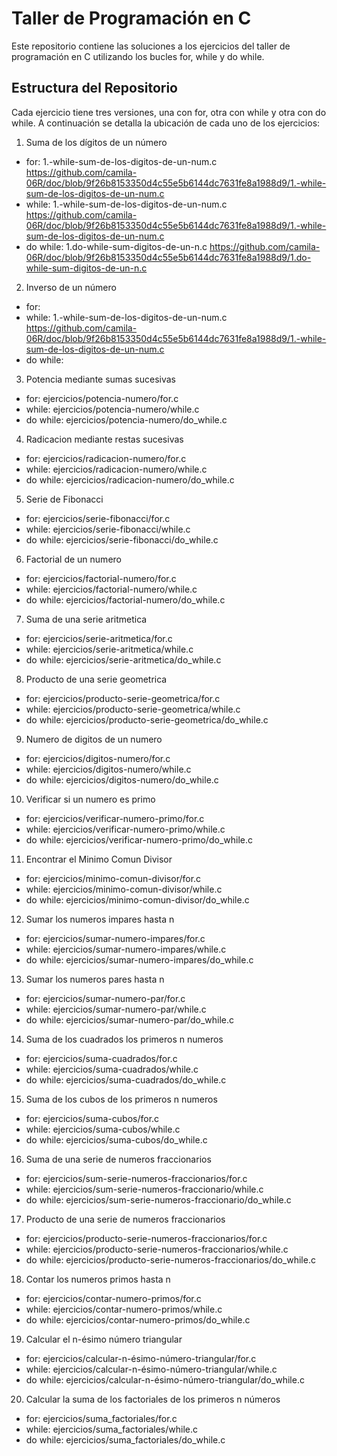 # Taller de Programación en C 
Este repositorio contiene las soluciones a los ejercicios del taller de programación en C utilizando los bucles for, while y do while. 

## Estructura del Repositorio 
Cada ejercicio tiene tres versiones, una con for, otra con while y otra con do while. A continuación se detalla la ubicación de cada uno de los ejercicios: 

1. Suma de los dígitos de un número 
- for: 1.-while-sum-de-los-digitos-de-un-num.c https://github.com/camila-06R/doc/blob/9f26b8153350d4c55e5b6144dc7631fe8a1988d9/1.-while-sum-de-los-digitos-de-un-num.c
- while: 1.-while-sum-de-los-digitos-de-un-num.c https://github.com/camila-06R/doc/blob/9f26b8153350d4c55e5b6144dc7631fe8a1988d9/1.-while-sum-de-los-digitos-de-un-num.c
- do while:   1.do-while-sum-digitos-de-un-n.c https://github.com/camila-06R/doc/blob/9f26b8153350d4c55e5b6144dc7631fe8a1988d9/1.do-while-sum-digitos-de-un-n.c 

2. Inverso de un número 
- for: 
- while: 1.-while-sum-de-los-digitos-de-un-num.c https://github.com/camila-06R/doc/blob/9f26b8153350d4c55e5b6144dc7631fe8a1988d9/1.-while-sum-de-los-digitos-de-un-num.c 
- do while: 

3. Potencia mediante sumas sucesivas 
- for: ejercicios/potencia-numero/for.c 
- while: ejercicios/potencia-numero/while.c 
- do while: ejercicios/potencia-numero/do_while.c 

4. Radicacion mediante restas sucesivas 
- for: ejercicios/radicacion-numero/for.c 
- while: ejercicios/radicacion-numero/while.c 
- do while: ejercicios/radicacion-numero/do_while.c 

5. Serie de Fibonacci 
- for: ejercicios/serie-fibonacci/for.c 
- while: ejercicios/serie-fibonacci/while.c 
- do while: ejercicios/serie-fibonacci/do_while.c 

6. Factorial de un numero 
- for: ejercicios/factorial-numero/for.c 
- while: ejercicios/factorial-numero/while.c 
- do while: ejercicios/factorial-numero/do_while.c 

7. Suma de una serie aritmetica 
- for: ejercicios/serie-aritmetica/for.c 
- while: ejercicios/serie-aritmetica/while.c 
- do while: ejercicios/serie-aritmetica/do_while.c 

8. Producto de una serie geometrica 
- for: ejercicios/producto-serie-geometrica/for.c 
- while: ejercicios/producto-serie-geometrica/while.c 
- do while: ejercicios/producto-serie-geometrica/do_while.c 

9. Numero de digitos de un numero 
- for: ejercicios/digitos-numero/for.c 
- while: ejercicios/digitos-numero/while.c 
- do while: ejercicios/digitos-numero/do_while.c 

10. Verificar si un numero es primo 
- for: ejercicios/verificar-numero-primo/for.c 
- while: ejercicios/verificar-numero-primo/while.c 
- do while: ejercicios/verificar-numero-primo/do_while.c 


11. Encontrar el Minimo Comun Divisor 
- for: ejercicios/minimo-comun-divisor/for.c 
- while: ejercicios/minimo-comun-divisor/while.c 
- do while: ejercicios/minimo-comun-divisor/do_while.c 

12. Sumar los numeros impares hasta n 
- for: ejercicios/sumar-numero-impares/for.c 
- while: ejercicios/sumar-numero-impares/while.c 
- do while: ejercicios/sumar-numero-impares/do_while.c 

13. Sumar los numeros pares hasta n 
- for: ejercicios/sumar-numero-par/for.c 
- while: ejercicios/sumar-numero-par/while.c 
- do while: ejercicios/sumar-numero-par/do_while.c 

14. Suma de los cuadrados los primeros n numeros 
- for: ejercicios/suma-cuadrados/for.c 
- while: ejercicios/suma-cuadrados/while.c 
- do while: ejercicios/suma-cuadrados/do_while.c 

15. Suma de los cubos de los primeros n numeros 
- for: ejercicios/suma-cubos/for.c 
- while: ejercicios/suma-cubos/while.c 
- do while: ejercicios/suma-cubos/do_while.c 

16. Suma de una serie de numeros fraccionarios 
- for: ejercicios/sum-serie-numeros-fraccionarios/for.c 
- while: ejercicios/sum-serie-numeros-fraccionario/while.c 
- do while: ejercicios/sum-serie-numeros-fraccionario/do_while.c 

17. Producto de una serie de numeros fraccionarios 
- for: ejercicios/producto-serie-numeros-fraccionarios/for.c 
- while: ejercicios/producto-serie-numeros-fraccionarios/while.c 
- do while: ejercicios/producto-serie-numeros-fraccionarios/do_while.c 

18. Contar los numeros primos hasta n 
- for: ejercicios/contar-numero-primos/for.c 
- while: ejercicios/contar-numero-primos/while.c 
- do while: ejercicios/contar-numero-primos/do_while.c 

19. Calcular el n-ésimo número triangular 
- for: ejercicios/calcular-n-ésimo-número-triangular/for.c 
- while: ejercicios/calcular-n-ésimo-número-triangular/while.c 
- do while: ejercicios/calcular-n-ésimo-número-triangular/do_while.c 


20. Calcular la suma de los factoriales de los primeros n números 
- for: ejercicios/suma_factoriales/for.c 
- while: ejercicios/suma_factoriales/while.c 
- do while: ejercicios/suma_factoriales/do_while.c
